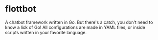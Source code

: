 # flottbot
 A chatbot framework written in Go. But there's a catch, you don't need to know a lick of Go! All configurations are made in YAML files, or inside scripts written in your favorite language.
